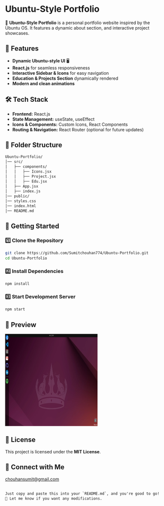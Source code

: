 # Ubuntu-Style Portfolio

🚀 **Ubuntu-Style Portfolio** is a personal portfolio website inspired by the Ubuntu OS. It features a dynamic about section, and interactive project showcases.

## 🌟 Features

- **Dynamic Ubuntu-style UI** 🖥️
- **React.js** for seamless responsiveness
- **Interactive Sidebar & Icons** for easy navigation
- **Education & Projects Section** dynamically rendered
- **Modern and clean animations**

## 🛠️ Tech Stack

- **Frontend:** React.js
- **State Management:** useState, useEffect
- **Icons & Components:** Custom Icons, React Components
- **Routing & Navigation:** React Router (optional for future updates)

## 📂 Folder Structure

```
Ubuntu-Portfolio/
│── src/
│   ├── components/
│   │   ├── Icons.jsx
│   │   ├── Project.jsx
│   │   ├── Edu.jsx
│   ├── App.jsx
│   ├── index.js
│── public/
│── styles.css
│── index.html
│── README.md
```

## 🚀 Getting Started

### 1️⃣ Clone the Repository

```bash
git clone https://github.com/Sumitchouhan774/Ubuntu-Portfolio.git
cd Ubuntu-Portfolio
```

### 2️⃣ Install Dependencies

```bash
npm install
```

### 3️⃣ Start Development Server

```bash
npm start
```

## 📸 Preview

<img src="https://github.com/Sumitchouhan774/UbuntuOs-Portfolio/blob/main/public/Images/Preview.webp" height="300" width="300"/>

## 📝 License

This project is licensed under the **MIT License**.

## 🎉 Connect with Me



chouhansumit@gmail.com
```

Just copy and paste this into your `README.md`, and you're good to go! 🚀 Let me know if you want any modifications.
